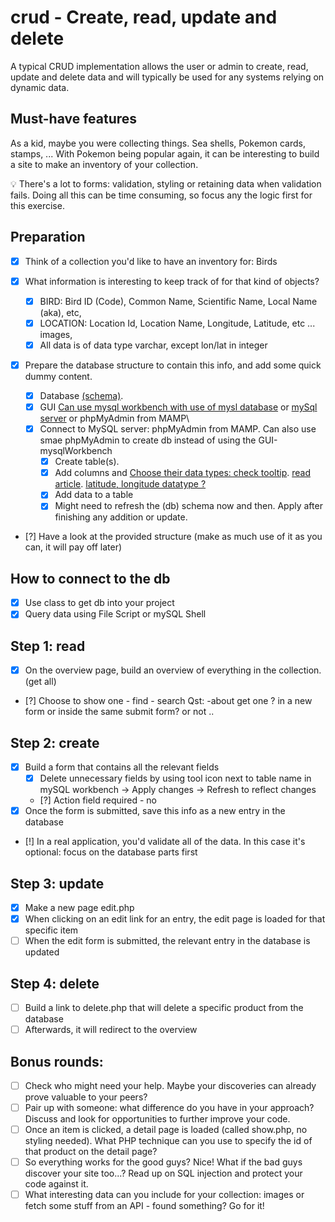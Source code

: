 # crud - Create, read, update and delete

A typical CRUD implementation allows the user or admin to create, read, update and delete data and will typically be used for any systems relying on dynamic data.

## Must-have features

As a kid, maybe you were collecting things. Sea shells, Pokemon cards, stamps, ... With Pokemon being popular again, it can be interesting to build a site to make an inventory of your collection.

💡 There's a lot to forms: validation, styling or retaining data when validation fails. Doing all this can be time consuming, so focus any the logic first for this exercise.

## Preparation

- [x] Think of a collection you'd like to have an inventory for: Birds
- [x] What information is interesting to keep track of for that kind of objects?
  - [x] BIRD: Bird ID (Code), Common Name, Scientific Name, Local Name (aka), etc,
  - [x] LOCATION: Location Id, Location Name, Longitude, Latitude, etc ... images,
  - [x] All data is of data type varchar, except lon/lat in integer
- [x] Prepare the database structure to contain this info, and add some quick dummy content.

  - [x] Database [(schema)](https://en.wikipedia.org/wiki/Database_schema).
  - [x] GUI [Can use mysql workbench with use of mysl database](https://phoenixnap.com/kb/how-to-create-mysql-database-workbench) or [mySql server](https://www.educative.io/blog/what-are-database-schemas-examples) or phpMyAdmin from MAMP\
  - [x] Connect to MySQL server: phpMyAdmin from MAMP. Can also use smae phpMyAdmin to create db instead of using the GUI-mysqlWorkbench
    - [x] Create table(s).
    - [x] Add columns and [Choose their data types: check tooltip](https://stackoverflow.com/questions/3663952/what-do-column-flags-mean-in-mysql-workbench). [read article](https://dev.mysql.com/doc/workbench/en/wb-table-editor-columns-tab.html). [latitude, longitude datatype ? ](https://www.syntaxbook.com/post/3076O3-what-is-the-ideal-data-type-to-use-when-storing-latitude-longitudes-in-a-mysql-database)
    - [x] Add data to a table
    - [x] Might need to refresh the (db) schema now and then. Apply after finishing any addition or update.

- [?] Have a look at the provided structure (make as much use of it as you can, it will pay off later)

## How to connect to the db

- [x] Use class to get db into your project
- [x] Query data using File Script or mySQL Shell

## Step 1: read

- [x] On the overview page, build an overview of everything in the collection. (get all)
- [?] Choose to show one - find - search
  Qst: -about get one ? in a new form or inside the same submit form? or not ..

## Step 2: create

- [x] Build a form that contains all the relevant fields
  - [x] Delete unnecessary fields by using tool icon next to table name in mySQL workbench -> Apply changes -> Refresh to reflect changes
  - [?] Action field required - no
- [x] Once the form is submitted, save this info as a new entry in the database
- [!] In a real application, you'd validate all of the data. In this case it's optional: focus on the database parts first

## Step 3: update

- [x] Make a new page edit.php
- [x] When clicking on an edit link for an entry, the edit page is loaded for that specific item
- [ ] When the edit form is submitted, the relevant entry in the database is updated

## Step 4: delete

- [ ] Build a link to delete.php that will delete a specific product from the database
- [ ] Afterwards, it will redirect to the overview

## Bonus rounds:

- [ ] Check who might need your help. Maybe your discoveries can already prove valuable to your peers?
- [ ] Pair up with someone: what difference do you have in your approach? Discuss and look for opportunities to further improve your code.
- [ ] Once an item is clicked, a detail page is loaded (called show.php, no styling needed). What PHP technique can you use to specify the id of that product on the detail page?
- [ ] So everything works for the good guys? Nice! What if the bad guys discover your site too...? Read up on SQL injection and protect your code against it.
- [ ] What interesting data can you include for your collection: images or fetch some stuff from an API - found something? Go for it!
